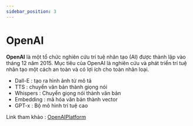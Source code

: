 ```yaml
---
sidebar_position: 3
---
```


# OpenAI

**OpenAI** là một tổ chức nghiên cứu trí tuệ nhân tạo (AI) được thành lập vào tháng 12 năm 2015. Mục tiêu của OpenAI là nghiên cứu và phát triển trí tuệ nhân tạo một cách an toàn và có lợi ích cho toàn nhân loại.

- Dall-E : tạo ra hình ảnh từ mô tả
- TTS : chuyển văn bản thành giọng nói
- Whispers : Chuyển giọng nói thành văn bản
- Embedding : mã hóa văn bản thành vector
- GPT-x : Bộ mô hình trí tuệ cao

Link tham khảo : [OpenAIPlatform](https://platform.openai.com/)